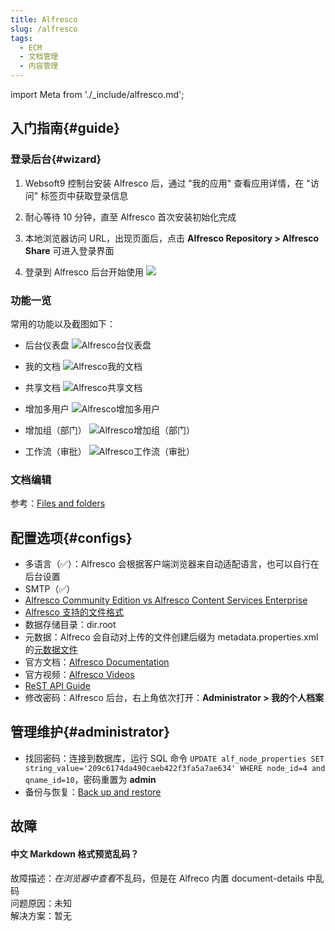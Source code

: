 ```yaml
---
title: Alfresco
slug: /alfresco
tags:
  - ECM
  - 文档管理
  - 内容管理
---
```


import Meta from './_include/alfresco.md';

<Meta name="meta" />


## 入门指南{#guide}

### 登录后台{#wizard}

1. Websoft9 控制台安装 Alfresco 后，通过 "我的应用" 查看应用详情，在 "访问" 标签页中获取登录信息

2. 耐心等待 10 分钟，直至 Alfresco 首次安装初始化完成

3. 本地浏览器访问 URL，出现页面后，点击 **Alfresco Repository > Alfresco Share** 可进入登录界面

4. 登录到 Alfresco 后台开始使用
   ![](./assets/alfresco-consolegui-websoft9.png)



### 功能一览

常用的功能以及截图如下：  

- 后台仪表盘
  ![Alfresco台仪表盘](./assets/alfresco-adminui-websoft9.png)

- 我的文档
  ![Alfresco我的文档](./assets/alfresco-mydocs-websoft9.png)

- 共享文档
  ![Alfresco共享文档](./assets/alfresco-sharedocs-websoft9.png)

- 增加多用户
  ![Alfresco增加多用户](./assets/alfresco-addusers-websoft9.png)

- 增加组（部门）
  ![Alfresco增加组（部门）](./assets/alfresco-addgroup-websoft9.png)

- 工作流（审批）
  ![Alfresco工作流（审批）](./assets/alfresco-workflow-websoft9.png)


### 文档编辑

参考：[Files and folders](https://docs.alfresco.com/content-services/community/using/content/files-folders/)


## 配置选项{#configs}

- 多语言（✅）：Alfresco 会根据客户端浏览器来自动适配语言，也可以自行在后台设置
- SMTP（✅）
- [Alfresco Community Edition vs Alfresco Content Services Enterprise](https://www.alfresco.com/alfresco-content-services-enterprise-vs-alfresco-community-edition)
- [Alfresco 支持的文件格式](https://www.alfresco.com.cn/alfresco-formats)
- 数据存储目录：dir.root
- 元数据：Alfreco 会自动对上传的文件创建后缀为 metadata.properties.xml 的[元数据文件](https://docs.alfresco.com/content-services/latest/develop/repo-ext-points/metadata-extractors/)
- 官方文档：[Alfresco Documentation](https://docs.alfresco.com/content-services/community/using/content/) 
- 官方视频：[Alfresco Videos](https://docs.alfresco.com/content-services/latest/tutorial/video/)
- [ReST API Guide](https://docs.alfresco.com/content-services/latest/develop/rest-api-guide/)
- 修改密码：Alfresco 后台，右上角依次打开：**Administrator > 我的个人档案**


## 管理维护{#administrator}

- 找回密码：连接到数据库，运行 SQL 命令 `UPDATE alf_node_properties SET string_value='209c6174da490caeb422f3fa5a7ae634' WHERE node_id=4 and qname_id=10`，密码重置为 **admin**
- 备份与恢复：[Back up and restore](https://docs.alfresco.com/content-services/community/admin/backup-restore/)

## 故障

#### 中文 Markdown 格式预览乱码？

故障描述：*在浏览器中查看*不乱码，但是在 Alfreco 内置 document-details 中乱码  
问题原因：未知   
解决方案：暂无  
